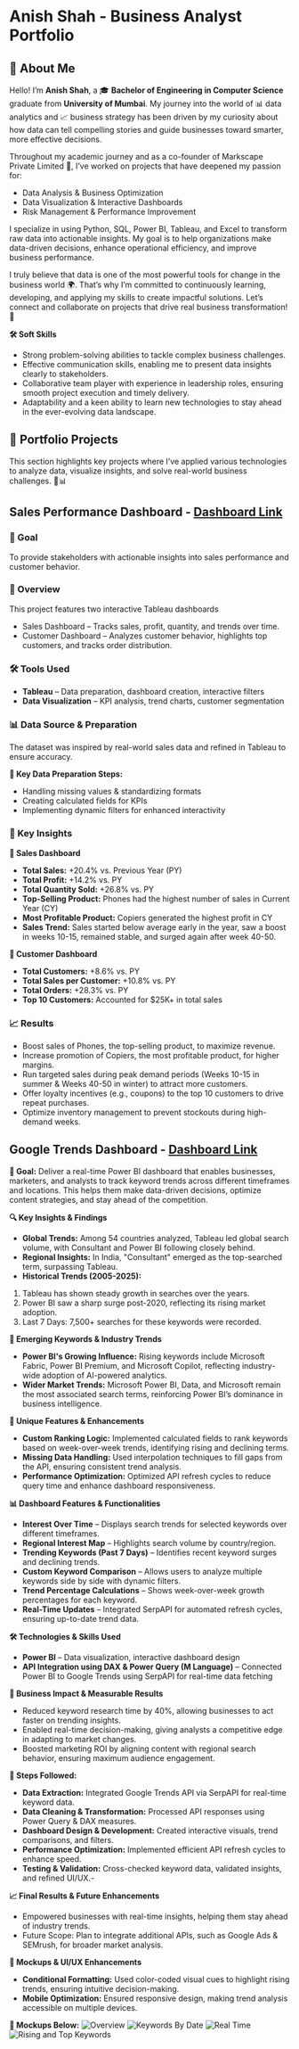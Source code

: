# Anish Shah - Business Analyst Portfolio
## 👋 About Me
Hello! I’m **Anish Shah**, a 🎓 **Bachelor of Engineering in Computer Science** graduate from **University of Mumbai**. My journey into the world of 📊 data analytics and 📈 business strategy has been driven by my curiosity about how data can tell compelling stories and guide businesses toward smarter, more effective decisions.

Throughout my academic journey and as a co-founder of Markscape Private Limited 🏢, I’ve worked on projects that have deepened my passion for:
- Data Analysis & Business Optimization
- Data Visualization & Interactive Dashboards
- Risk Management & Performance Improvement

I specialize in using Python, SQL, Power BI, Tableau, and Excel to transform raw data into actionable insights. My goal is to help organizations make data-driven decisions, enhance operational efficiency, and improve business performance.

I truly believe that data is one of the most powerful tools for change in the business world 🌍. That’s why I’m committed to continuously learning, developing, and applying my skills to create impactful solutions. Let’s connect and collaborate on projects that drive real business transformation! 🤝

**🛠️ Soft Skills**
- Strong problem-solving abilities to tackle complex business challenges.
- Effective communication skills, enabling me to present data insights clearly to stakeholders.
- Collaborative team player with experience in leadership roles, ensuring smooth project execution and timely delivery.
- Adaptability and a keen ability to learn new technologies to stay ahead in the ever-evolving data landscape.

## 📂 Portfolio Projects
This section highlights key projects where I’ve applied various technologies to analyze data, visualize insights, and solve real-world business challenges. 🚀📊

## Sales Performance Dashboard - [Dashboard Link](https://public.tableau.com/views/SalesandCustomerDashboard_17387665256840/SalesDashboard?:language=en-US&:sid=&:redirect=auth&:display_count=n&:origin=viz_share_link)
 
### 🎯 Goal 
To provide stakeholders with actionable insights into sales performance and customer behavior.

### 📌 Overview 
This project features two interactive Tableau dashboards
- Sales Dashboard – Tracks sales, profit, quantity, and trends over time.
- Customer Dashboard – Analyzes customer behavior, highlights top customers, and tracks order distribution.

### 🛠 Tools Used 
- **Tableau** – Data preparation, dashboard creation, interactive filters
- **Data Visualization** – KPI analysis, trend charts, customer segmentation

### 📊 Data Source & Preparation 
The dataset was inspired by real-world sales data and refined in Tableau to ensure accuracy.

**🔹 Key Data Preparation Steps:**
- Handling missing values & standardizing formats
- Creating calculated fields for KPIs
- Implementing dynamic filters for enhanced interactivity

### 🚀 Key Insights

**🔹 Sales Dashboard**
- **Total Sales:** +20.4% vs. Previous Year (PY)
- **Total Profit:** +14.2% vs. PY
- **Total Quantity Sold:** +26.8% vs. PY
- **Top-Selling Product:** Phones had the highest number of sales in Current Year (CY)
- **Most Profitable Product:** Copiers generated the highest profit in CY
- **Sales Trend:** Sales started below average early in the year, saw a boost in weeks 10-15, remained stable, and surged again after week 40-50.

**🔹 Customer Dashboard** 
- **Total Customers:** +8.6% vs. PY
- **Total Sales per Customer:** +10.8% vs. PY
- **Total Orders:** +28.3% vs. PY
- **Top 10 Customers:** Accounted for $25K+ in total sales

### 📈 Results 
- Boost sales of Phones, the top-selling product, to maximize revenue.
- Increase promotion of Copiers, the most profitable product, for higher margins.
- Run targeted sales during peak demand periods (Weeks 10-15 in summer & Weeks 40-50 in winter) to attract more customers.
- Offer loyalty incentives (e.g., coupons) to the top 10 customers to drive repeat purchases.
- Optimize inventory management to prevent stockouts during high-demand weeks.

## Google Trends Dashboard - [Dashboard Link](https://github.com/AnishShah26/Business-Analysis-Portfolio/blob/6084fc2e53f514e4b9a534be6f5d781a288b8e33/Google%20Trends%20Dashboard/Dashboard/Google%20Trends%20Dashboard.pbix)

**📌 Goal:** 
Deliver a real-time Power BI dashboard that enables businesses, marketers, and analysts to track keyword trends across different timeframes and locations. This helps them make data-driven decisions, optimize content strategies, and stay ahead of the competition.

**🔍 Key Insights & Findings** 


- **Global Trends:** Among 54 countries analyzed, Tableau led global search volume, with Consultant and Power BI following closely behind.
- **Regional Insights:** In India, "Consultant" emerged as the top-searched term, surpassing Tableau.
- **Historical Trends (2005-2025):**
1. Tableau has shown steady growth in searches over the years.
2. Power BI saw a sharp surge post-2020, reflecting its rising market adoption.
3. Last 7 Days: 7,500+ searches for these keywords were recorded.

**🚀 Emerging Keywords & Industry Trends** 
- **Power BI's Growing Influence:** Rising keywords include Microsoft Fabric, Power BI Premium, and Microsoft Copilot, reflecting industry-wide adoption of AI-powered analytics.
- **Wider Market Trends:** Microsoft Power BI, Data, and Microsoft remain the most associated search terms, reinforcing Power BI’s dominance in business intelligence.

**🚀 Unique Features & Enhancements** 
- **Custom Ranking Logic:** Implemented calculated fields to rank keywords based on week-over-week trends, identifying rising and declining terms.
- **Missing Data Handling:** Used interpolation techniques to fill gaps from the API, ensuring consistent trend analysis.
- **Performance Optimization:** Optimized API refresh cycles to reduce query time and enhance dashboard responsiveness.

**📊 Dashboard Features & Functionalities** 
- **Interest Over Time** – Displays search trends for selected keywords over different timeframes.
- **Regional Interest Map** – Highlights search volume by country/region.
- **Trending Keywords (Past 7 Days)** – Identifies recent keyword surges and declining trends.
- **Custom Keyword Comparison** – Allows users to analyze multiple keywords side by side with dynamic filters.
- **Trend Percentage Calculations** – Shows week-over-week growth percentages for each keyword.
- **Real-Time Updates** – Integrated SerpAPI for automated refresh cycles, ensuring up-to-date trend data.

**🛠 Technologies & Skills Used**
- **Power BI** – Data visualization, interactive dashboard design
- **API Integration using DAX & Power Query (M Language)** – Connected Power BI to Google Trends using SerpAPI for real-time data fetching

**🚀 Business Impact & Measurable Results**
- Reduced keyword research time by 40%, allowing businesses to act faster on trending insights.
- Enabled real-time decision-making, giving analysts a competitive edge in adapting to market changes.
- Boosted marketing ROI by aligning content with regional search behavior, ensuring maximum audience engagement.

**📌 Steps Followed:** 
- **Data Extraction:** Integrated Google Trends API via SerpAPI for real-time keyword data.
- **Data Cleaning & Transformation:** Processed API responses using Power Query & DAX measures.
- **Dashboard Design & Development:** Created interactive visuals, trend comparisons, and filters.
- **Performance Optimization:** Implemented efficient API refresh cycles to enhance speed.
- **Testing & Validation:** Cross-checked keyword data, validated insights, and refined UI/UX.-

**📈 Final Results & Future Enhancements** 
- Empowered businesses with real-time insights, helping them stay ahead of industry trends.
- Future Scope: Plan to integrate additional APIs, such as Google Ads & SEMrush, for broader market analysis.

**🎨 Mockups & UI/UX Enhancements** 
- **Conditional Formatting:** Used color-coded visual cues to highlight rising trends, ensuring intuitive decision-making.
- **Mobile Optimization:** Ensured responsive design, making trend analysis accessible on multiple devices.

**📌 Mockups Below:**
![Overview](https://github.com/AnishShah26/Business-Analysis-Portfolio/blob/ca7ee496600e1dcf49ba86169f9b3649118f1cbf/Google%20Trends%20Dashboard/Images/Mockups/Google%20Trends%20Dashboard(Overview).png)
![Keywords By Date](https://github.com/AnishShah26/Business-Analysis-Portfolio/blob/ca7ee496600e1dcf49ba86169f9b3649118f1cbf/Google%20Trends%20Dashboard/Images/Mockups/Keywords_By_Date.png)
![Real Time](https://github.com/AnishShah26/Business-Analysis-Portfolio/blob/ca7ee496600e1dcf49ba86169f9b3649118f1cbf/Google%20Trends%20Dashboard/Images/Mockups/Real-Time.png)
![Rising and Top Keywords](https://github.com/AnishShah26/Business-Analysis-Portfolio/blob/ca7ee496600e1dcf49ba86169f9b3649118f1cbf/Google%20Trends%20Dashboard/Images/Mockups/Rising%20%26%20Top%20Keywords.png)
